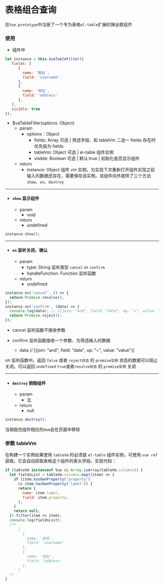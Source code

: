 # 表格组合查询

在`Vue.prototype`中注册了一个专为表格`el-table`扩展的弹出框组件

### 使用

- 组件中

```javascript
let instance = this.$vaTableFilter({
   fields: [
      {
        name: '姓名',
        field: 'username'
      },
      {
        name: '地址',
        field: 'address'
      },
   ],
   visible: true
});
```

- $vaTableFilter(options: Object)
    + param
        + options：Object
          + fields: Array 可选 | 筛选字段、和 tableVm 二选一 fields 存在时优先级为 fields
          + tableVm: Object 可选 | el-table 组件实例
          + visible: Boolean 可选 | 默认:true | 初始化是否显示组件
    + return
        + instance: Object 组件 vm 实例。为实现下次重新打开组件实现之前输入的数据还存在，需要保存该实例。该组件向外提供了三个方法`show`、`on`、`destroy`

---

- #### `show` 显示组件
    + param
        - void
    + return
        - undefined

```javascript
instance.show();
```
---

- #### `on` 监听关闭、确认
    + param
        - type: String 监听类型 `cancel` or `confirm`
        - handleFunction: Function 监听函数
    + return
        - undefined

```javascript
instance.on('cancel', () => {
  return Promise.resolve();
});
instance.on('confirm', (data) => {
  console.log(data); // [{join: "and", field: "date", op: "=", value: "value"}]
  return Promise.reject();
});
```

- cancel 监听函数不接收参数

- confirm 监听函数接收一个参数、为筛选输入的数据
    + data  // [{join: "and", field: "date", op: "=", value: "value"}]



on 监听函数中。返回 `false` 或者 `reject状态` 的 `promise实例` 状态的数据可以阻止关闭。可以返回 `undefined` `true`或者`resolve状态` 的 `promise实例` 关闭

---

- #### `destroy` 销毁组件
    + param
        - 无
    + return
        - null

```javascript
instance.destroy();
```
当销毁完组件相应的`dom`会在页面中移除


### 参数 tableVm

在构建一个实例如果使用 `tableVm` 时必须是 `el-table` 组件实例，可使用 `vue ref` 获取。它会自动获取表格这个组件的表头字段，实现代码：
```javascript
if (tableVm instanceof Vue && Array.isArray(tableVm.columns)) {
  let fieldsList = tableVm.columns.map((item) => {
    if (item.hasOwnProperty('property')
      && item.hasOwnProperty('label')) {
      return {
        name: item.label,
        field: item.property,
      };
    }
    return null;
  }).filter(item => item);
  console.log(fieldsList);
  /**
      [
        {
          name: '姓名',
          field: 'username'
        },
        {
          name: '地址',
          field: 'address'
        },
      ]
  */
}
```
